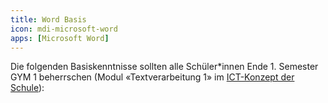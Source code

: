 ```yaml
---
title: Word Basis
icon: mdi-microsoft-word
apps: [Microsoft Word]
---
```




Die folgenden Basiskenntnisse sollten alle Schüler*innen Ende 1. Semester GYM 1 beherrschen (Modul «Textverarbeitung 1» im [ICT-Konzept der Schule](/ict-konzept/)):

<Features/>
